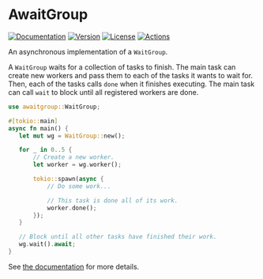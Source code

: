 # AwaitGroup

[![Documentation](https://img.shields.io/badge/docs-0.6.0-4d76ae?style=for-the-badge)](https://docs.rs/awaitgroup/0.6.0)
[![Version](https://img.shields.io/crates/v/awaitgroup?style=for-the-badge)](https://crates.io/crates/awaitgroup)
[![License](https://img.shields.io/crates/l/awaitgroup?style=for-the-badge)](https://crates.io/crates/awaitgroup)
[![Actions](https://img.shields.io/github/workflow/status/ibraheemdev/awaitgroup/Rust/master?style=for-the-badge)](https://github.com/ibraheemdev/awaitgroup/actions)

 An asynchronous implementation of a `WaitGroup`.

 A `WaitGroup` waits for a collection of tasks to finish. The main task can create new workers and
 pass them to each of the tasks it wants to wait for. Then, each of the tasks calls `done` when
 it finishes executing. The main task can call `wait` to block until all registered workers are done.

 ```rust
 use awaitgroup::WaitGroup;

 #[tokio::main]
 async fn main() {
    let mut wg = WaitGroup::new();

    for _ in 0..5 {
        // Create a new worker.
        let worker = wg.worker();

        tokio::spawn(async {
            // Do some work...

            // This task is done all of its work.
            worker.done();
        });
    }

    // Block until all other tasks have finished their work.
    wg.wait().await;
}
 ```
See [the documentation](https://docs.rs/awaitgroup) for more details.
